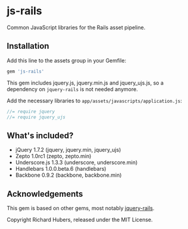 # js-rails

Common JavaScript libraries for the Rails asset pipeline.

## Installation

Add this line to the assets group in your Gemfile:

```ruby
gem 'js-rails'
```

This gem includes jquery.js, jquery.min.js and jquery_ujs.js, so a dependency on `jquery-rails` is not needed anymore.

Add the necessary libraries to `app/assets/javascripts/application.js`:

```js
//= require jquery
//= require jquery_ujs
```

## What's included?

* jQuery 1.7.2 (jquery, jquery.min, jquery_ujs)
* Zepto 1.0rc1 (zepto, zepto.min)
* Underscore.js 1.3.3 (underscore, underscore.min)
* Handlebars 1.0.0.beta.6 (handlebars)
* Backbone 0.9.2 (backbone, backbone.min)

## Acknowledgements

This gem is based on other gems, most notably [jquery-rails](https://github.com/rails/jquery-rails).

Copyright Richard Hubers, released under the MIT License.
